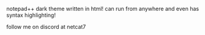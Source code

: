 notepad++ dark theme written in html! can run from anywhere and even has syntax highlighting!

follow me on discord at netcat7
